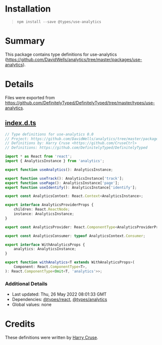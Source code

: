 # Installation
> `npm install --save @types/use-analytics`

# Summary
This package contains type definitions for use-analytics (https://github.com/DavidWells/analytics/tree/master/packages/use-analytics).

# Details
Files were exported from https://github.com/DefinitelyTyped/DefinitelyTyped/tree/master/types/use-analytics.
## [index.d.ts](https://github.com/DefinitelyTyped/DefinitelyTyped/tree/master/types/use-analytics/index.d.ts)
````ts
// Type definitions for use-analytics 0.0
// Project: https://github.com/DavidWells/analytics/tree/master/packages/use-analytics
// Definitions by: Harry Cruse <https://github.com/CruseCtrl>
// Definitions: https://github.com/DefinitelyTyped/DefinitelyTyped

import * as React from 'react';
import { AnalyticsInstance } from 'analytics';

export function useAnalytics(): AnalyticsInstance;

export function useTrack(): AnalyticsInstance['track'];
export function usePage(): AnalyticsInstance['page'];
export function useIdentify(): AnalyticsInstance['identify'];

export const AnalyticsContext: React.Context<AnalyticsInstance>;

export interface AnalyticsProviderProps {
    children: React.ReactNode;
    instance: AnalyticsInstance;
}

export const AnalyticsProvider: React.ComponentType<AnalyticsProviderProps>;

export const AnalyticsConsumer: typeof AnalyticsContext.Consumer;

export interface WithAnalyticsProps {
    analytics: AnalyticsInstance;
}

export function withAnalytics<T extends WithAnalyticsProps>(
    Component: React.ComponentType<T>,
): React.ComponentType<Omit<T, 'analytics'>>;

````

### Additional Details
 * Last updated: Thu, 26 May 2022 08:01:33 GMT
 * Dependencies: [@types/react](https://npmjs.com/package/@types/react), [@types/analytics](https://npmjs.com/package/@types/analytics)
 * Global values: none

# Credits
These definitions were written by [Harry Cruse](https://github.com/CruseCtrl).
